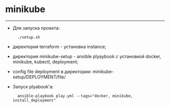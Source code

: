 # minikube

----
- Для запуска проекта:

        ./setup.sh

- директория terraform - установка instance;
- директория minikube-setup - ansible plyaybook с установкой docker, minikube, kubectl, deployment;
- config file deployment в директории: minikube-setup/DEPLOYMENT/file/
- Запуск plyabook'а:

        ansible-playbook play.yml --tags="docker, minikube, install_deployment"
